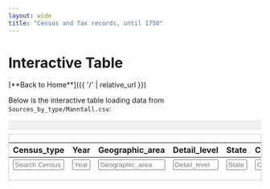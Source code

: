 ```yaml
---
layout: wide
title: "Census and Tax records, until 1750"
---
```

# Interactive Table

<p>
  [**Back to Home**]({{ '/' | relative_url }})
</p>

Below is the interactive table loading data from <code>Sources_by_type/Manntall.csv</code>:

<div id="top-scrollbar" style="
  position: sticky;
  top: 0; 
  height: 20px; 
  overflow-x: auto; 
  background: #f0f0f0;
  z-index: 999;
  margin-bottom: 0.5rem;
">
  <div id="top-scroll-content" style="height: 1px;"></div>
</div>

<div id="table-container" style="overflow-x: auto; border: 1px solid #ccc;">
  <table id="manntall-table" class="table table-striped" style="white-space: nowrap;">
    <thead>
      <tr>
        <th>Census_type</th>
        <th>Year</th>
        <th>Geographic_area</th>
        <th>Detail_level</th>
        <th>State</th>
        <th>Creator</th>
        <th>dat_grov</th>
        <th>Usefull_info</th>
        <th>Reference</th>
        <th>Pagenumber</th>
        <th>Digitized_link</th>
        <th>Transcribed</th>
        <th>Tabulated</th>
        <th>Transcription_link</th>
        <th>Table_link</th>
        <th>Archival_portal_link</th>
      </tr>
      <tr>
        <th><input type="text" placeholder="Search Census_type" style="width:100%;"></th>
        <th><input type="text" placeholder="Year" style="width:100%;"></th>
        <th><input type="text" placeholder="Geographic_area" style="width:100%;"></th>
        <th><input type="text" placeholder="Detail_level" style="width:100%;"></th>
        <th><input type="text" placeholder="State" style="width:100%;"></th>
        <th><input type="text" placeholder="Creator" style="width:100%;"></th>
        <th><input type="text" placeholder="dat_grov" style="width:100%;"></th>
        <th><input type="text" placeholder="Usefull_info" style="width:100%;"></th>
        <th><input type="text" placeholder="Reference" style="width:100%;"></th>
        <th><input type="text" placeholder="Pagenumber" style="width:100%;"></th>
        <th><input type="text" placeholder="Digitized_link" style="width:100%;"></th>
        <th><input type="text" placeholder="Transcribed" style="width:100%;"></th>
        <th><input type="text" placeholder="Tabulated" style="width:100%;"></th>
        <th><input type="text" placeholder="Transcription_link" style="width:100%;"></th>
        <th><input type="text" placeholder="Table_link" style="width:100%;"></th>
        <th><input type="text" placeholder="Archival_portal_link" style="width:100%;"></th>
      </tr>
    </thead>
    <tbody></tbody>
  </table>
</div>

<script>
// define columns in one place
const columns = [
  { data: 'Census_type', width: '150px' },
  { data: 'Year', width: '150px' },
  { data: 'Geographic_area', width: '150px' },
  { data: 'Detail_level', width: '150px' },
  { data: 'State', width: '150px' },
  { data: 'Creator', width: '150px' },
  { data: 'dat_grov', width: '150px' },
  { data: 'Usefull_info', width: '150px' },
  { data: 'Reference', width: '150px' },
  { data: 'Pagenumber', width: '150px' },
  {
    data: 'Digitized_link', width: '150px',
    render: function(url) {
      if (!url || url.trim().toLowerCase() === 'x') {
        return `<span class="text-danger"><i class="fas fa-frown"></i> No link</span>`;
      }
      return `<a href="${url}" target="_blank" class="btn btn-sm btn-primary">Link</a>`;
    }
  },
  { data: 'Transcribed', width: '150px' },
  { data: 'Tabulated', width: '150px' },
  {
    data: 'Transcription_link', width: '150px',
    render: function(url) {
      if (!url || url.trim().toLowerCase() === 'x') {
        return `<span class="text-danger"><i class="fas fa-frown"></i> No link</span>`;
      }
      return `<a href="${url}" target="_blank" class="btn btn-sm btn-success">Transcription</a>`;
    }
  },
  {
    data: 'Table_link', width: '150px',
    render: function(url) {
      if (!url || url.trim().toLowerCase() === 'x') {
        return `<span class="text-danger"><i class="fas fa-frown"></i> No link</span>`;
      }
      return `<a href="${url}" target="_blank" class="btn btn-sm btn-info">Table</a>`;
    }
  },
  {
    data: 'Archival_portal_link', width: '150px',
    render: function(url) {
      if (!url || url.trim().toLowerCase() === 'x') {
        return `<span class="text-danger"><i class="fas fa-frown"></i> No link</span>`;
      }
      return `<a href="${url}" target="_blank" class="btn btn-sm btn-warning">Archive</a>`;
    }
  }
];

// parse CSV, then init DataTables
document.addEventListener('DOMContentLoaded', function() {
  Papa.parse("{{ '/Sources_by_type/Manntall.csv' | relative_url }}", {
    download: true,
    header: true,
    skipEmptyLines: true,
    complete: function(results) {
      const data = results.data;
      const table = $('#manntall-table').DataTable({
        data: data,
        columns: columns,
        scrollX: true,
        autoWidth: false,
        dom: 'Bfrtip',
        buttons: [
          {
            extend: 'csvHtml5',
            text: 'Download CSV',
            className: 'btn btn-primary'
          }
        ],
        paging: false,
        ordering: true,
        searching: true,
        info: false,
        lengthChange: false,
        initComplete: function() {
          const api = this.api();
          $('#manntall-table thead tr:eq(1) th').each(function(i) {
            $('input', this).on('keyup change', function() {
              if (api.column(i).search() !== this.value) {
                api.column(i).search(this.value).draw();
              }
            });
          });
        }
      });
    }
  });
});

// top scrollbar sync
document.addEventListener('DOMContentLoaded', function() {
  const topScroll = document.getElementById('top-scrollbar');
  const topScrollContent = document.getElementById('top-scroll-content');
  const tableContainer = document.getElementById('table-container');
  const manntallTable = document.getElementById('manntall-table');

  function updateScrollWidths() {
    const tableWidth = manntallTable.scrollWidth;
    topScrollContent.style.width = tableWidth + 'px';
  }

  // sync horizontal scroll
  topScroll.addEventListener('scroll', () => {
    tableContainer.scrollLeft = topScroll.scrollLeft;
  });
  tableContainer.addEventListener('scroll', () => {
    topScroll.scrollLeft = tableContainer.scrollLeft;
  });

  // recalc after load or resize
  updateScrollWidths();
  window.addEventListener('resize', updateScrollWidths);
});
</script>
